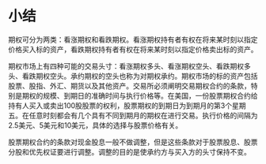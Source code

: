 # 小结

期权可分为两类：看涨期权和看跌期权。看涨期权持有者有权在将来某时刻以指定价格买入标的资产，看跌期权持有者有权在将来某时刻以指定价格卖出标的资产。

期权市场上有四种可能的交易头寸：看涨期权多头、看涨期权空头、看跌期权多头、看跌期权空头。承约期权的空头也称为对期权承约。期权市场的标的资产包括股票、股指、外汇、期货以及其他资产。交易所必须阐明交易期权合约的条款，特别是期权的规模、到期日的准确时间与执行价格等。在美国，一份股票期权合约给持有人买入或卖出100股股票的权利，股票期权的到期日为到期月的第3个星期五。在任意时刻都会有几个具有不同到期月的期权在进行交易。执行价格的间隔为2.5美元、5美元和10美元，具体的选择与股票价格有关。


股票期权合约的条款对现金股息一般不做调整，但是这些条款对于股票股息、股票分股和优先权证要进行调整。调整的目的是使承约方与买入方的头寸保持不变。